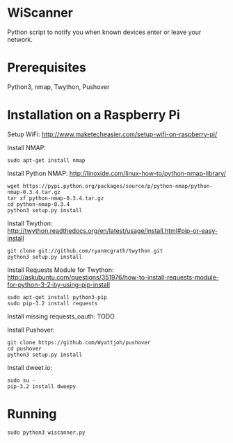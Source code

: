 WiScanner
=========

Python script to notify you when known devices enter or leave your network.

Prerequisites
=============

Python3, nmap, Twython, Pushover

Installation on a Raspberry Pi
==============================

Setup WiFi:
http://www.maketecheasier.com/setup-wifi-on-raspberry-pi/

Install NMAP:

    sudo apt-get install nmap

Install Python NMAP:
http://linoxide.com/linux-how-to/python-nmap-library/

    wget https://pypi.python.org/packages/source/p/python-nmap/python-nmap-0.3.4.tar.gz
    tar xf python-nmap-0.3.4.tar.gz
    cd python-nmap-0.3.4
    python3 setup.py install

Install Twython:
http://twython.readthedocs.org/en/latest/usage/install.html#pip-or-easy-install

    git clone git://github.com/ryanmcgrath/twython.git
    python3 setup.py install

Install Requests Module for Twython:
http://askubuntu.com/questions/351976/how-to-install-requests-module-for-python-3-2-by-using-pip-install

    sudo apt-get install python3-pip
    sudo pip-3.2 install requests

Install missing requests_oauth:
TODO

Install Pushover:

    git clone https://github.com/Wyattjoh/pushover
    cd pushover
    python3 setup.py install
    
Install dweet.io:

    sudo su -
    pip-3.2 install dweepy

Running
=======

    sudo python3 wiscanner.py

